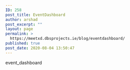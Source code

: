 ```yaml
---
ID: 258
post_title: EventDashboard
author: arshad
post_excerpt: ""
layout: page
permalink: >
  https://meetxd.dbsprojects.ie/blog/eventdashboard/
published: true
post_date: 2020-08-04 13:50:47
---
```

<!-- wp:shortcode -->
event_dashboard
<!-- /wp:shortcode -->

<!-- wp:paragraph -->
<p></p>
<!-- /wp:paragraph -->